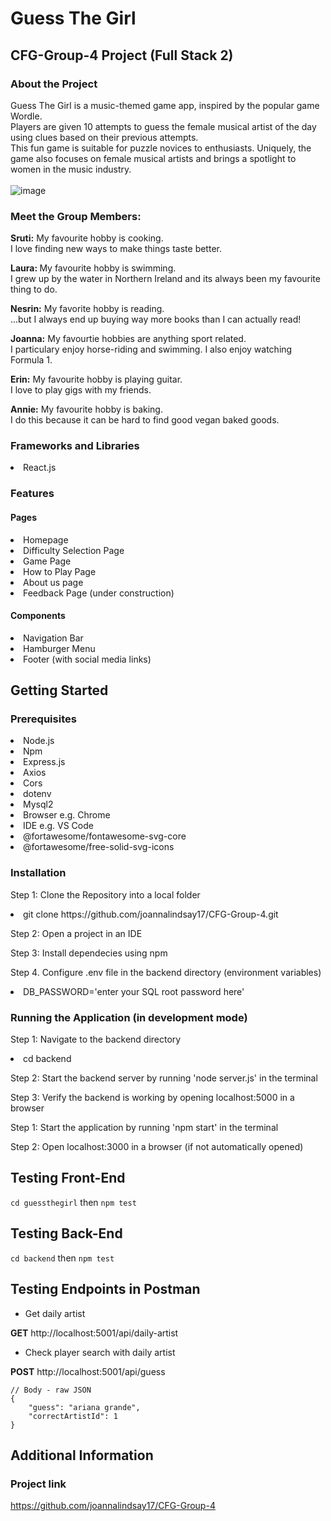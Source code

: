 # Guess The Girl
<h2>CFG-Group-4 Project (Full Stack 2)</h2>

### About the Project
Guess The Girl is a music-themed game app, inspired by the popular game Wordle. <br>
Players are given 10 attempts to guess the female musical artist of the day using clues based on their previous attempts. <br>
This fun game is suitable for puzzle novices to enthusiasts. Uniquely, the game also focuses on female musical artists and brings a spotlight to women in the music industry. <br>
<br>
![image](https://github.com/user-attachments/assets/8e3282d5-237b-4cec-89d9-7707572852b8)


### Meet the Group Members:

<strong>Sruti:</strong>
My favourite hobby is cooking. <br>
I love finding new ways to make things taste better. 

<strong>Laura: </strong>
My favourite hobby is swimming. <br>
I grew up by the water in Northern Ireland and its always been my favourite thing to do.

<strong>Nesrin:</strong>
My favorite hobby is reading. <br>
...but I always end up buying way more books than I can actually read!

<strong>Joanna:</strong>
My favourtie hobbies are anything sport related. <br>
I particulary enjoy horse-riding and swimming. I also enjoy watching Formula 1.

<strong>Erin:</strong>
My favourite hobby is playing guitar. <br>
I love to play gigs with my friends.

<strong>Annie:</strong>
My favourite hobby is baking. <br>
I do this because it can be hard to find good vegan baked goods. 

### Frameworks and Libraries
<li> React.js 

### Features

#### Pages
<li> Homepage
<li> Difficulty Selection Page 
<li> Game Page 
<li> How to Play Page
<li> About us page
<li> Feedback Page (under construction)

#### Components
<li> Navigation Bar 
<li> Hamburger Menu
<li> Footer (with social media links) 

## Getting Started

### Prerequisites

<li> Node.js 
<li> Npm 
<li> Express.js 
<li> Axios 
<li> Cors
<li> dotenv
<li> Mysql2
<li> Browser e.g. Chrome 
<li> IDE e.g. VS Code 
<li> @fortawesome/fontawesome-svg-core
<li> @fortawesome/free-solid-svg-icons

### Installation 

Step 1: Clone the Repository into a local folder

<li> git clone https://github.com/joannalindsay17/CFG-Group-4.git

Step 2: Open a project in an IDE

Step 3: Install dependecies using npm 

Step 4. Configure .env file in the backend directory (environment variables)

<li> DB_PASSWORD='enter your SQL root password here'

### Running the Application (in development mode)

Step 1: Navigate to the backend directory

<li> cd backend

Step 2: Start the backend server by running 'node server.js' in the terminal 

Step 3: Verify the backend is working by opening localhost:5000 in a browser

Step 1: Start the application by running 'npm start' in the terminal

Step 2: Open localhost:3000 in a browser (if not automatically opened)

## Testing Front-End

`cd guessthegirl` then `npm test`

## Testing Back-End

`cd backend` then `npm test`

## Testing Endpoints in Postman

- Get daily artist

**GET** http://localhost:5001/api/daily-artist

- Check player search with daily artist

**POST** http://localhost:5001/api/guess 

```
// Body - raw JSON
{
    "guess": "ariana grande",
    "correctArtistId": 1
}
```

## Additional Information

### Project link

https://github.com/joannalindsay17/CFG-Group-4

